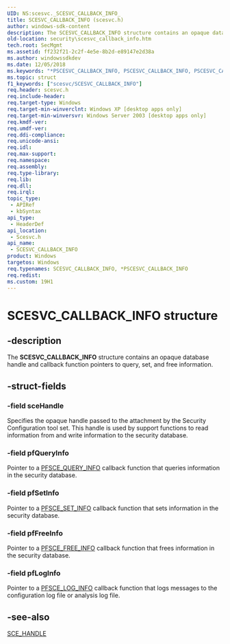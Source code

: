```yaml
---
UID: NS:scesvc._SCESVC_CALLBACK_INFO_
title: SCESVC_CALLBACK_INFO (scesvc.h)
author: windows-sdk-content
description: The SCESVC_CALLBACK_INFO structure contains an opaque database handle and callback function pointers to query, set, and free information.
old-location: security\scesvc_callback_info.htm
tech.root: SecMgmt
ms.assetid: ff232f21-2c2f-4e5e-8b2d-e89147e2d38a
ms.author: windowssdkdev
ms.date: 12/05/2018
ms.keywords: "*PSCESVC_CALLBACK_INFO, PSCESVC_CALLBACK_INFO, PSCESVC_CALLBACK_INFO structure pointer [Security], SCESVC_CALLBACK_INFO, SCESVC_CALLBACK_INFO structure [Security], _config_scesvc_callback_info, scesvc/PSCESVC_CALLBACK_INFO, scesvc/SCESVC_CALLBACK_INFO, security.scesvc_callback_info"
ms.topic: struct
f1_keywords: ["scesvc/SCESVC_CALLBACK_INFO"]
req.header: scesvc.h
req.include-header: 
req.target-type: Windows
req.target-min-winverclnt: Windows XP [desktop apps only]
req.target-min-winversvr: Windows Server 2003 [desktop apps only]
req.kmdf-ver: 
req.umdf-ver: 
req.ddi-compliance: 
req.unicode-ansi: 
req.idl: 
req.max-support: 
req.namespace: 
req.assembly: 
req.type-library: 
req.lib: 
req.dll: 
req.irql: 
topic_type:
 - APIRef
 - kbSyntax
api_type:
 - HeaderDef
api_location:
 - Scesvc.h
api_name:
 - SCESVC_CALLBACK_INFO
product: Windows
targetos: Windows
req.typenames: SCESVC_CALLBACK_INFO, *PSCESVC_CALLBACK_INFO
req.redist: 
ms.custom: 19H1
---
```


# SCESVC_CALLBACK_INFO structure


## -description


The <b>SCESVC_CALLBACK_INFO</b> structure contains an opaque database handle and callback function pointers to query, set, and free information.


## -struct-fields




### -field sceHandle

Specifies the opaque handle passed to the attachment by the Security Configuration tool set. This handle is used by support functions to read information from and write information to the security database.


### -field pfQueryInfo

Pointer to a 
<a href="https://docs.microsoft.com/windows/desktop/api/scesvc/nc-scesvc-pfsce_query_info">PFSCE_QUERY_INFO</a> callback function that queries information in the security database.


### -field pfSetInfo

Pointer to a 
<a href="https://docs.microsoft.com/windows/desktop/api/scesvc/nc-scesvc-pfsce_set_info">PFSCE_SET_INFO</a> callback function that sets information in the security database.


### -field pfFreeInfo

Pointer to a 
<a href="https://docs.microsoft.com/windows/desktop/api/scesvc/nc-scesvc-pfsce_free_info">PFSCE_FREE_INFO</a> callback function that frees information in the security database.


### -field pfLogInfo

Pointer to a 
<a href="https://docs.microsoft.com/windows/desktop/api/scesvc/nc-scesvc-pfsce_log_info">PFSCE_LOG_INFO</a> callback function that logs messages to the configuration log file or analysis log file.


## -see-also




<a href="https://docs.microsoft.com/windows/desktop/SecMgmt/sce-handle">SCE_HANDLE</a>
 

 

